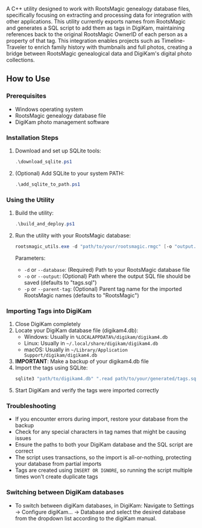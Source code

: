 A C++ utility designed to work with RootsMagic genealogy database files, specifically focusing on extracting and processing data for integration with other applications. 
This utility currently exports names from RootsMagic and generates a SQL script to add them as tags in DigiKam, maintaining references back to the original RootsMagic OwnerID 
of each person as a property of that tag. 
This integration enables projects such as Timeline-Traveler to enrich family history with thumbnails and full photos, creating a bridge between RootsMagic genealogical data 
and DigiKam's digital photo collections. 

## How to Use

### Prerequisites
- Windows operating system
- RootsMagic genealogy database file
- DigiKam photo management software

### Installation Steps
1. Download and set up SQLite tools:
   ```powershell
   .\download_sqlite.ps1
   ```
2. (Optional) Add SQLite to your system PATH:
   ```powershell
   .\add_sqlite_to_path.ps1
   ```

### Using the Utility
1. Build the utility:
   ```powershell
   .\build_and_deploy.ps1
   ```

2. Run the utility with your RootsMagic database:
   ```powershell
   rootsmagic_utils.exe -d "path/to/your/rootsmagic.rmgc" [-o "output.sql"] [-p "parent_tag_name"]
   ```
   Parameters:
   - `-d` or `--database`: (Required) Path to your RootsMagic database file
   - `-o` or `--output`: (Optional) Path where the output SQL file should be saved (defaults to "tags.sql")
   - `-p` or `--parent-tag`: (Optional) Parent tag name for the imported RootsMagic names (defaults to "RootsMagic")

### Importing Tags into DigiKam
1. Close DigiKam completely
2. Locate your DigiKam database file (digikam4.db):
   - Windows: Usually in `%LOCALAPPDATA%/digikam/digikam4.db`
   - Linux: Usually in `~/.local/share/digikam/digikam4.db`
   - macOS: Usually in `~/Library/Application Support/digikam/digikam4.db`
3. **IMPORTANT**: Make a backup of your digikam4.db file
4. Import the tags using SQLite:
   ```powershell
   sqlite3 "path/to/digikam4.db" ".read path/to/your/generated/tags.sql"
   ```
5. Start DigiKam and verify the tags were imported correctly

### Troubleshooting
- If you encounter errors during import, restore your database from the backup
- Check for any special characters in tag names that might be causing issues
- Ensure the paths to both your DigiKam database and the SQL script are correct
- The script uses transactions, so the import is all-or-nothing, protecting your database from partial imports
- Tags are created using `INSERT OR IGNORE`, so running the script multiple times won't create duplicate tags

### Switching between DigiKam databases
- To switch between digiKam databases, in DigiKam: Navigate to Settings -> Configure digiKam... -> Database and select the desired database from the dropdown list according to the digiKam manual.
